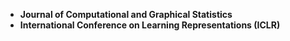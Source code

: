 - <strong>Journal of Computational and Graphical Statistics</strong>
- <strong>International Conference on Learning Representations (ICLR)</strong>
